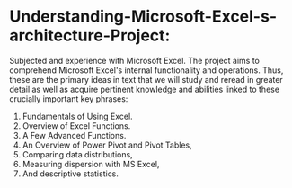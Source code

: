 # Understanding-Microsoft-Excel-s-architecture-Project:


Subjected and experience with Microsoft Excel. The project aims to comprehend Microsoft Excel's internal functionality and operations. Thus, these are the primary ideas in text that we will study and reread in greater detail as well as acquire pertinent knowledge and abilities linked to these crucially important key phrases: 



1.	Fundamentals of Using Excel.
2.	Overview of Excel Functions.
3.	A Few Advanced Functions.
4.	An Overview of Power Pivot and Pivot Tables,
5.	Comparing data distributions, 
6.	Measuring dispersion with MS Excel, 
7.	And descriptive statistics.

